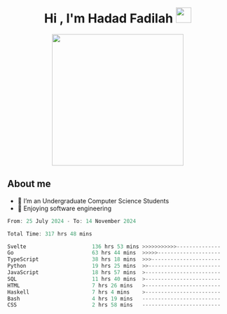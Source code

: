 <h1 align="center">Hi , I'm Hadad Fadilah <img src="https://media.giphy.com/media/hvRJCLFzcasrR4ia7z/giphy.gif" width="35"></h1>

<p align="center">
<img src="https://media.tenor.com/78dNivDemDAAAAAi/speech-bubble-venti.gif" width="300"/>    
</p>


##  About me
- 🔭 I’m an Undergraduate Computer Science Students
- 🌱 Enjoying software engineering

<!--START_SECTION:waka-->

```go
From: 25 July 2024 - To: 14 November 2024

Total Time: 317 hrs 48 mins

Svelte                     136 hrs 53 mins >>>>>>>>>>>--------------   42.80 %
Go                         63 hrs 44 mins  >>>>>--------------------   19.93 %
TypeScript                 38 hrs 18 mins  >>>----------------------   11.98 %
Python                     19 hrs 25 mins  >>-----------------------   06.07 %
JavaScript                 18 hrs 57 mins  >------------------------   05.93 %
SQL                        11 hrs 40 mins  >------------------------   03.65 %
HTML                       7 hrs 26 mins   >------------------------   02.33 %
Haskell                    7 hrs 4 mins    >------------------------   02.21 %
Bash                       4 hrs 19 mins   -------------------------   01.35 %
CSS                        2 hrs 58 mins   -------------------------   00.93 %
```

<!--END_SECTION:waka-->




<!--
**Fadil-Tao/Fadil-Tao** is a ✨ _special_ ✨ repository because its `README.md` (this file) appears on your GitHub profile.


